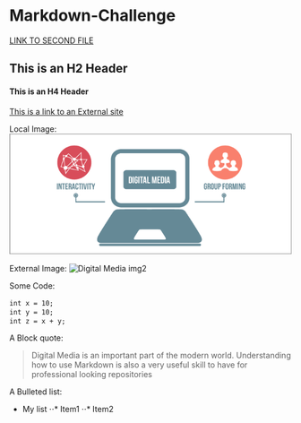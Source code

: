 # Markdown-Challenge
[LINK TO SECOND FILE](SecondFile.md)

## This is an H2 Header
#### This is an H4 Header

[This is a link to an External site](https://atlantisrisingmagazine.com/article/solar-catastrophe/ "Solar Catastrophes'")

Local Image: 
![Digital Media img][logo]

[logo]: https://github.com/AbdulEldarrat/Markdown-Challenge/blob/master/Images/digital-media-blog_0.png "Digital Media"


External Image:
![Digital Media img2](https://www.livemint.com/rf/Image-621x414/LiveMint/Period2/2018/02/01/Photos/Processed/ads-kviB--621x414@LiveMint.jpg "External Image")



Some Code:

```
int x = 10;
int y = 10;
int z = x + y;
```

A Block quote:

> Digital Media is an important part of the modern world. Understanding how to use Markdown is also a very useful skill to have for professional looking repositories

A Bulleted list:
* My list
⋅⋅* Item1
⋅⋅* Item2
